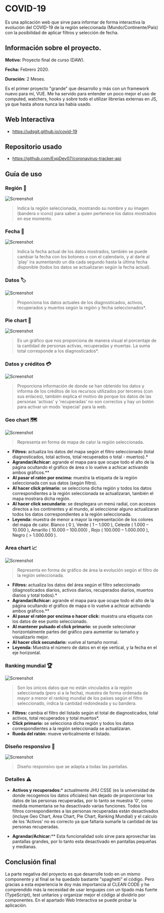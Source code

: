 # COVID-19

Es una aplicación web que sirve para informar de forma interactiva la evolución del COVID-19 de la región seleccionada (Mundo/Continente/País) con la posibilidad de aplicar filtros y selección de fecha.

## Información sobre el proyecto.

**Motivo:** Proyecto final de curso (DAW).

**Fecha:** Febrero 2020.

**Duración:** 2 Meses.

Es el primer proyecto "grande" que desarrollo y más con un framework nuevo para mí, VUE. Me ha servido para entender un poco mejor el uso de computed, watchers, hooks y sobre todo el utilizar librerías externas en JS, ya que hasta ahora nunca las había usado.

## Web Interactiva

- https://udsgit.github.io/covid-19

## Repositorio usado

- https://github.com/ExpDev07/coronavirus-tracker-api 

## Guía de uso

### Región :pushpin:

![Screenshot](images_readme/region.png)

> Indica la región seleccionada, mostrando su nombre y su imagen (bandera o icono) para saber a quien pertenece los datos mostrados en ese momento.

### Fecha :date:

![Screenshot](images_readme/fecha.png)

> Indica la fecha actual de los datos mostrados, también se puede cambiar la fecha con los botones o con el calendario, y al darle al 'play' ira aumentando un día cada segundo hasta la última fecha disponible (todos los datos se actualizaran según la fecha actual).

### Datos :label:

![Screenshot](images_readme/datos.png)

> Proporciona los datos actuales de los diagnosticados, activos, recuperados y muertos según la región y fecha seleccionados*.

### Pie chart :dvd:

![Screenshot](images_readme/pie.png)

> Es un gráfico que nos proporciona de manera visual el porcentaje de la cantidad de personas activas, recuperadas y muertas. La suma total corresponde a los diagnosticados*.

### Datos y créditos :credit_card:

![Screenshot](images_readme/creditos.png)

> Proporciona información de donde se han obtenido los datos y informa de los créditos de los recursos utilizados por terceros (con sus enlaces), también explica el motivo de porque los datos de las personas 'activas' y 'recuperadas' no son correctos y hay un botón para activar un modo 'especial' para la web.

### Geo chart :world_map:

![Screenshot](images_readme/geo.png)

> Representa en forma de mapa de calor la región seleccionada.

- **Filtros:** actualiza los datos del mapa según el filtro seleccionado (total diagnosticados, total activos, total recuperados o total - muertos).*
- **Agrandar/Achicar:** agrande el mapa para que ocupe todo el alto de la página ocultando el gráfico de área o lo vuelve a achicar activando ambos gráficos.**
- **Al pasar el ratón por encima:** muestra la etiqueta de la región seleccionada con sus datos (según filtro).
- **Al hacer click primario:** se selecciona dicha región y todos los datos correspondientes a la región seleccionada se actualizaran,  también el mapa mostrara dicha región.
- **Al hacer click secundario:** se desplegara un menú radial, con accesos directos a los continentes y al mundo, al seleccionar alguno actualizaran todos los datos correspondientes a la región seleccionada.
- **Leyenda:** muestra de menor a mayor la representación de los colores del mapa de calor.
Blanco ( 0 ), Verde ( 1 – 1.000 ), Celeste ( 1.000 – 10.000 ), Amarillo ( 10.000 – 100.000) , Rojo ( 100.000 – 1.000.000 ), Negro (  > 1.000.000 ).

### Area chart :chart_with_upwards_trend:

![Screenshot](images_readme/area.png)

> Representa en forma de gráfico de área la evolución según el filtro de la región seleccionada.

- **Filtros:** actualiza los datos del área según el filtro seleccionado (diagnosticados diarios, activos diarios, recuperados diarios, muertos diarios y total todos).*
- **Agrandar/Achicar:** agrande el mapa para que ocupe todo el alto de la página ocultando el gráfico de mapa o lo vuelve a achicar activando ambos gráficos.**
- **Al pasar el ratón por encima o hacer click:** muestra una etiqueta con los datos de ese punto seleccionado.
- **Al mantener pulsado el click primario:** se puede seleccionar horizontalmente partes del gráfico para aumentar su tamaño y visualizarlo mejor.
- **Al hacer click secundario:** vuelve al tamaño normal.
- **Leyenda:** Muestra el número de datos en el eje vertical, y la fecha en el eje horizontal.

### Ranking mundial :trophy:

![Screenshot](images_readme/listado.png)

> Son los únicos datos que no están vinculados a la región seleccionada (pero si a la fecha), muestra de forma ordenada de mayor a menor el ranking mundial de los países según el filtro seleccionado, indica la cantidad redondeada y su bandera.

- **Filtros:** cambia el filtro del listado según el total de diagnosticados, total activos, total recuperados y total muertos*.
- **Click primario:** se selecciona dicha región y todos los datos correspondientes a la región seleccionada se actualizaran.
- **Rueda del ratón:** mueve verticalmente el listado.

### Diseño responsivo :iphone:

![Screenshot](images_readme/responsivo.png)

> Diseño responsivo que se adapta a todas las pantallas.

### Detalles :warning:

- **Activos y recuperados:***  actualmente JHU CSSE (es la universidad de donde recogemos los datos oficiales)  han dejado de proporcionar los datos de las personas recuperadas, por lo tanto se muestra '0', como medida momentaria se ha desactivado varias funciones.
Todos los filtros correspondientes a las personas recuperadas están desactivados (incluye Geo Chart, Area Chart, Pie Chart, Ranking Mundial) y el calculo de los 'Activos' no es correcto ya que faltaría sumarle la cantidad de las personas recuperadas.

- **Agrandar/Achicar:**** Esta funcionalidad solo sirve para aprovechar las pantallas grandes, por lo tanto esta desactivado en pantallas pequeñas y medianas.

## Conclusión final

La parte negativa del proyecto es que desarrolle todo en un mismo componente y al final se ha quedado bastante "spaghetti" el código. Pero gracias a esta experiencia le doy más importancia al CLEAN CODE y he comprendido más la necesidad de usar lenguajes con un tipado más fuerte (TypeScript), test unitarios y organizar mejor el código al dividirlo por componentes. En el apartado Web Interactiva se puede probar la aplicación.
